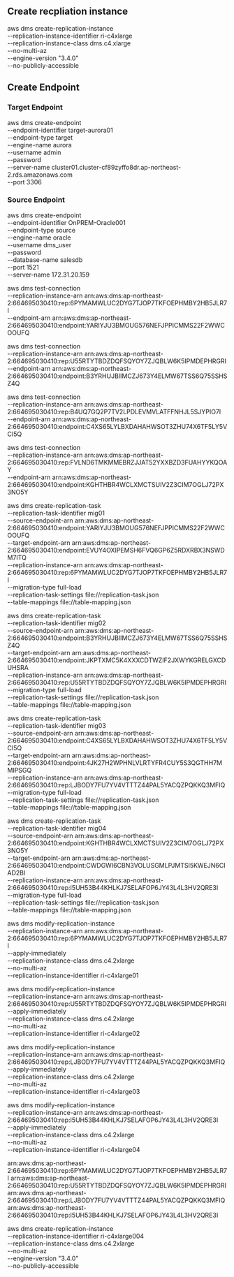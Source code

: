 ## Create recpliation instance

aws dms create-replication-instance \
--replication-instance-identifier ri-c4xlarge \
--replication-instance-class dms.c4.xlarge \
--no-multi-az \
--engine-version "3.4.0" \
--no-publicly-accessible

## Create Endpoint

### Target Endpoint

aws dms create-endpoint \
--endpoint-identifier target-aurora01 \
--endpoint-type target \
--engine-name aurora \
--username admin \
--password <PASSWORD> \
--server-name cluster01.cluster-cf89zyffo8dr.ap-northeast-2.rds.amazonaws.com \
--port 3306

### Source Endpoint

aws dms create-endpoint \
--endpoint-identifier OnPREM-Oracle001 \
--endpoint-type source \
--engine-name oracle \
--username dms_user \
--password <PASSWORD> \
--database-name salesdb \
--port 1521 \
--server-name 172.31.20.159

aws dms test-connection \
--replication-instance-arn arn:aws:dms:ap-northeast-2:664695030410:rep:6PYMAMWLUC2DYG7TJOP7TKFOEPHMBY2HB5JLR7I \
--endpoint-arn arn:aws:dms:ap-northeast-2:664695030410:endpoint:YARIYJU3BMOUG576NEFJPPICMMS22F2WWCOOUFQ

aws dms test-connection \
--replication-instance-arn arn:aws:dms:ap-northeast-2:664695030410:rep:U55RTYTBDZDQFSQYOY7ZJQBLW6K5IPMDEPHRGRI \
--endpoint-arn arn:aws:dms:ap-northeast-2:664695030410:endpoint:B3YRHUJBIIMCZJ673Y4ELMW67TSS6Q75SSHSZ4Q

aws dms test-connection \
--replication-instance-arn arn:aws:dms:ap-northeast-2:664695030410:rep:B4UQ7GQ2P7TV2LPDLEVMVLATFFNHJL5SJYPIO7I \
--endpoint-arn arn:aws:dms:ap-northeast-2:664695030410:endpoint:C4XS65LYLBXDAHAHWSOT3ZHU74X6TF5LY5VCI5Q

aws dms test-connection \
--replication-instance-arn arn:aws:dms:ap-northeast-2:664695030410:rep:FVLND6TMKMMEBRZJJAT52YXXBZD3FUAHYYKQOAY \
--endpoint-arn arn:aws:dms:ap-northeast-2:664695030410:endpoint:KGHTHBR4WCLXMCTSUIV2Z3CIM7OGLJ72PX3NO5Y

aws dms create-replication-task \
--replication-task-identifier mig01 \
--source-endpoint-arn arn:aws:dms:ap-northeast-2:664695030410:endpoint:YARIYJU3BMOUG576NEFJPPICMMS22F2WWCOOUFQ \
--target-endpoint-arn arn:aws:dms:ap-northeast-2:664695030410:endpoint:EVUY4OXIPEMSH6FVQ6GP6Z5RDXRBX3NSWDM7ITQ \
--replication-instance-arn arn:aws:dms:ap-northeast-2:664695030410:rep:6PYMAMWLUC2DYG7TJOP7TKFOEPHMBY2HB5JLR7I \
--migration-type full-load \
--replication-task-settings file://replication-task.json \
--table-mappings file://table-mapping.json

aws dms create-replication-task \
--replication-task-identifier mig02 \
--source-endpoint-arn arn:aws:dms:ap-northeast-2:664695030410:endpoint:B3YRHUJBIIMCZJ673Y4ELMW67TSS6Q75SSHSZ4Q \
--target-endpoint-arn arn:aws:dms:ap-northeast-2:664695030410:endpoint:JKPTXMC5K4XXXCDTWZIF2JXWYKGRELGXCDUHSRA \
--replication-instance-arn arn:aws:dms:ap-northeast-2:664695030410:rep:U55RTYTBDZDQFSQYOY7ZJQBLW6K5IPMDEPHRGRI \
--migration-type full-load \
--replication-task-settings file://replication-task.json \
--table-mappings file://table-mapping.json

aws dms create-replication-task \
--replication-task-identifier mig03 \
--source-endpoint-arn arn:aws:dms:ap-northeast-2:664695030410:endpoint:C4XS65LYLBXDAHAHWSOT3ZHU74X6TF5LY5VCI5Q \
--target-endpoint-arn arn:aws:dms:ap-northeast-2:664695030410:endpoint:4JK27H2WPHNLVLRTYFR4CUY5S3QGTHH7MMIPSGQ \
--replication-instance-arn arn:aws:dms:ap-northeast-2:664695030410:rep:LJBODY7FU7YV4VTTTZ44PAL5YACQZPQKKQ3MFIQ \
--migration-type full-load \
--replication-task-settings file://replication-task.json \
--table-mappings file://table-mapping.json

aws dms create-replication-task \
--replication-task-identifier mig04 \
--source-endpoint-arn arn:aws:dms:ap-northeast-2:664695030410:endpoint:KGHTHBR4WCLXMCTSUIV2Z3CIM7OGLJ72PX3NO5Y \
--target-endpoint-arn arn:aws:dms:ap-northeast-2:664695030410:endpoint:CWDGWI6CBN3VOLUSGMLPJMTSI5KWEJN6CIAD2BI \
--replication-instance-arn arn:aws:dms:ap-northeast-2:664695030410:rep:I5UH53B44KHLKJ7SELAFOP6JY43L4L3HV2QRE3I \
--migration-type full-load \
--replication-task-settings file://replication-task.json \
--table-mappings file://table-mapping.json

aws dms modify-replication-instance \
--replication-instance-arn arn:aws:dms:ap-northeast-2:664695030410:rep:6PYMAMWLUC2DYG7TJOP7TKFOEPHMBY2HB5JLR7I \
--apply-immediately \
--replication-instance-class dms.c4.2xlarge \
--no-multi-az \
--replication-instance-identifier ri-c4xlarge01

aws dms modify-replication-instance \
--replication-instance-arn arn:aws:dms:ap-northeast-2:664695030410:rep:U55RTYTBDZDQFSQYOY7ZJQBLW6K5IPMDEPHRGRI \
--apply-immediately \
--replication-instance-class dms.c4.2xlarge \
--no-multi-az \
--replication-instance-identifier ri-c4xlarge02

aws dms modify-replication-instance \
--replication-instance-arn arn:aws:dms:ap-northeast-2:664695030410:rep:LJBODY7FU7YV4VTTTZ44PAL5YACQZPQKKQ3MFIQ \
--apply-immediately \
--replication-instance-class dms.c4.2xlarge \
--no-multi-az \
--replication-instance-identifier ri-c4xlarge03

aws dms modify-replication-instance \
--replication-instance-arn arn:aws:dms:ap-northeast-2:664695030410:rep:I5UH53B44KHLKJ7SELAFOP6JY43L4L3HV2QRE3I \
--apply-immediately \
--replication-instance-class dms.c4.2xlarge \
--no-multi-az \
--replication-instance-identifier ri-c4xlarge04

arn:aws:dms:ap-northeast-2:664695030410:rep:6PYMAMWLUC2DYG7TJOP7TKFOEPHMBY2HB5JLR7I
arn:aws:dms:ap-northeast-2:664695030410:rep:U55RTYTBDZDQFSQYOY7ZJQBLW6K5IPMDEPHRGRI
arn:aws:dms:ap-northeast-2:664695030410:rep:LJBODY7FU7YV4VTTTZ44PAL5YACQZPQKKQ3MFIQ
arn:aws:dms:ap-northeast-2:664695030410:rep:I5UH53B44KHLKJ7SELAFOP6JY43L4L3HV2QRE3I

aws dms create-replication-instance \
--replication-instance-identifier ri-c4xlarge004 \
--replication-instance-class dms.c4.2xlarge \
--no-multi-az \
--engine-version "3.4.0" \
--no-publicly-accessible

